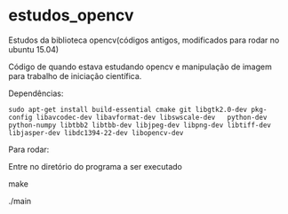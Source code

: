 # estudos_opencv
Estudos da biblioteca opencv(códigos antigos, modificados para rodar no ubuntu 15.04)

Código de quando estava estudando opencv e manipulação de imagem para trabalho de iniciação científica.

Dependências:
  
  `sudo apt-get install build-essential cmake git libgtk2.0-dev pkg-config libavcodec-dev libavformat-dev libswscale-dev   python-dev python-numpy libtbb2 libtbb-dev libjpeg-dev libpng-dev libtiff-dev libjasper-dev libdc1394-22-dev
  libopencv-dev`

Para rodar:
  
  Entre no diretório do programa a ser executado
  
  make
  
  ./main 

